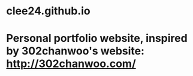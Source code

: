 # clee24.github.io
# Personal portfolio website, inspired by 302chanwoo's website: http://302chanwoo.com/
